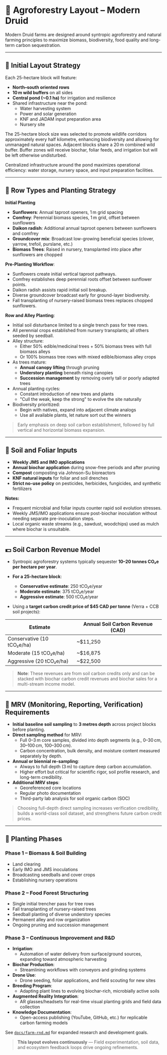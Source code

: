 # 🌳 Agroforestry Layout – Modern Druid

Modern Druid farms are designed around syntropic agroforestry and natural farming principles to maximize biomass, biodiversity, food quality and long-term carbon sequestration.

---

## 🌱 Initial Layout Strategy

Each 25-hectare block will feature:

- **North–south oriented rows**
- **10 m wild buffers** on all sides
- **Central pond (~0.1 ha)** for irrigation and resilience
- Shared infrastructure near the pond:
  - Water harvesting system
  - Power and solar generation
  - KNF and JADAM input preparation area
  - Nursery site

The 25-hectare block size was selected to promote wildlife corridors approximately every half kilometre, enhancing biodiversity and allowing for unmanaged natural spaces. Adjacent blocks share a 20 m combined wild buffer. Buffer zones will receive biochar, foliar feeds, and irrigation but will be left otherwise undisturbed.

Centralized infrastructure around the pond maximizes operational efficiency: water storage, nursery space, and input preparation facilities.

---

## 🌾 Row Types and Planting Strategy

**Initial Planting**
- **Sunflowers**: Annual taproot openers, 1 m grid spacing
- **Comfrey**: Perennial biomass species, 1 m grid, offset between sunflowers
- **Daikon radish**: Additional annual taproot openers between sunflowers and comfrey
- **Groundcover mix**: Broadcast low-growing beneficial species (clover, yarrow, trefoil, purslane, etc.)
- **Biomass Trees**: Raised in nursery, transplanted into place after sunflowers are chopped

**Pre-Planting Workflow**:
- Sunflowers create initial vertical taproot pathways.
- Comfrey establishes deep perennial roots offset between sunflower points.
- Daikon radish assists rapid initial soil breakup.
- Diverse groundcover broadcast early for ground-layer biodiversity.
- Fall transplanting of nursery-raised biomass trees replaces chopped sunflowers.

**Row and Alley Planting**:
- Initial soil disturbance limited to a single trench pass for tree rows.
- All perennial crops established from nursery transplants; all others seeded by seedball.
- Alley structure:
  - Either 50% edible/medicinal trees + 50% biomass trees with full biomass alleys
  - Or 100% biomass tree rows with mixed edible/biomass alley crops
- As trees mature:
  - **Annual canopy lifting** through pruning
  - **Understory planting** beneath rising canopies
  - **Succession management** by removing overly tall or poorly adapted trees
- Annual planting cycles:
  - Constant introduction of new trees and plants
  - "Cull the weak, keep the strong" to evolve the site naturally
- Biodiversity prioritized:
  - Begin with natives, expand into adjacent climate analogs
  - Use all available plants, let nature sort out the winners

> Early emphasis on deep soil carbon establishment, followed by full vertical and horizontal biomass expansion.

---

## 🧪 Soil and Foliar Inputs

- **Weekly JMS and IMO applications**
- **Annual biochar application** during snow-free periods and after pruning
- **Compost** composting via Johnson-Su bioreactors
- **KNF natural inputs** for foliar and soil drenches
- **Strict no-use policy** on pesticides, herbicides, fungicides, and synthetic fertilizers

**Notes:**
- Frequent microbial and foliar inputs counter rapid soil evolution stresses.
- Weekly JMS/IMO applications ensure post-biochar inoculation without needing separate pre-inoculation steps.
- Local organic waste streams (e.g., sawdust, woodchips) used as mulch where biochar is unsuitable.

---

## 💵 Soil Carbon Revenue Model

- Syntropic agroforestry systems typically sequester **10–20 tonnes CO₂e per hectare per year**.
- **For a 25-hectare block**:
  - **Conservative estimate**: 250 tCO₂e/year
  - **Moderate estimate**: 375 tCO₂e/year
  - **Aggressive estimate**: 500 tCO₂e/year

- Using a **target carbon credit price of $45 CAD per tonne** (Verra + CCB soil projects):

| Estimate | Annual Soil Carbon Revenue (CAD) |
|----------|-----------------------------------|
| Conservative (10 tCO₂e/ha) | ~$11,250 |
| Moderate (15 tCO₂e/ha)     | ~$16,875 |
| Aggressive (20 tCO₂e/ha)   | ~$22,500 |

> **Note**: These revenues are from soil carbon credits only and can be stacked with biochar carbon credit revenues and biochar sales for a multi-stream income model.

---

## 🧪 MRV (Monitoring, Reporting, Verification) Requirements

- **Initial baseline soil sampling** to **3 metres depth** across project blocks before planting.
- **Direct sampling method** for MRV:
  - Full 0–3 m core samples, divided into depth segments (e.g., 0–30 cm, 30–100 cm, 100–300 cm).
  - Carbon concentration, bulk density, and moisture content measured separately by depth.
- **Annual or biennial re-sampling**:
  - Always to full depth (3 m) to capture deep carbon accumulation.
  - Higher effort but critical for scientific rigor, soil profile research, and long-term credibility.
- **Additional MRV steps**:
  - Georeferenced core locations
  - Regular photo documentation
  - Third-party lab analysis for soil organic carbon (SOC)

> Choosing full-depth direct sampling increases verification credibility, builds a world-class soil dataset, and strengthens future carbon credit prices.

---

## 🔄 Planting Phases

### Phase 1 – Biomass & Soil Building
- Land clearing
- Early IMO and JMS inoculations
- Broadcasting seedballs and cover crops
- Establishing nursery operations

### Phase 2 – Food Forest Structuring
- Single initial trencher pass for tree rows
- Fall transplanting of nursery-raised trees
- Seedball planting of diverse understory species
- Permanent alley and row organization
- Ongoing pruning and succession management

### Phase 3 – Continuous Improvement and R&D
- **Irrigation**:
  - Automation of water delivery from surface/ground sources, expanding toward atmospheric harvesting
- **Biochar Production**:
  - Streamlining workflows with conveyors and grinding systems
- **Drone Use**:
  - Drone seeding, foliar applications, and field scouting for new sites
- **Breeding Program**:
  - Adapting plant lines to evolving biochar-rich, microbially active soils
- **Augmented Reality Integration**:
  - AR glasses/headsets for real-time visual planting grids and field data collection
- **Knowledge Documentation**:
  - Open-access publishing (YouTube, GitHub, etc.) for replicable carbon farming models

See [`docs/farm-rnd.md`](../farm-rnd.md) for expanded research and development goals.

> **This layout evolves continuously** — Field experimentation, soil data, and ecosystem feedback loops drive ongoing refinements.

